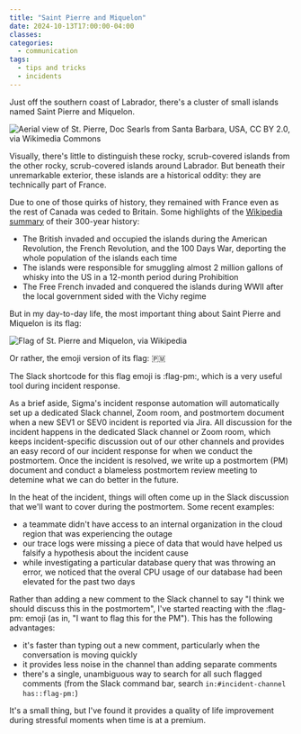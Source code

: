 ```yaml
---
title: "Saint Pierre and Miquelon"
date: 2024-10-13T17:00:00-04:00
classes:
categories:
  - communication
tags:
  - tips and tricks
  - incidents
---
```


Just off the southern coast of Labrador, there's a cluster of small islands named Saint Pierre and Miquelon.

<div class="image">
  <img src="https://upload.wikimedia.org/wikipedia/commons/8/8a/Sainte-Pierre_aerial.jpg"
    alt="Aerial view of St. Pierre, Doc Searls from Santa Barbara, USA, CC BY 2.0, via Wikimedia Commons"
    title="Aerial view of St. Pierre, Doc Searls from Santa Barbara, USA, CC BY 2.0, via Wikimedia Commons"
  />
</div>

Visually, there's little to distinguish these rocky, scrub-covered islands from the other rocky, scrub-covered islands around Labrador. But beneath their unremarkable exterior, these islands are a historical oddity: they are technically part of France.

Due to one of those quirks of history, they remained with France even as the rest of Canada was ceded to Britain. Some highlights of the [Wikipedia summary](https://en.wikipedia.org/wiki/Saint_Pierre_and_Miquelon#History) of their 300-year history:

- The British invaded and occupied the islands during the American Revolution, the French Revolution, and the 100 Days War, deporting the whole population of the islands each time
- The islands were responsible for smuggling almost 2 million gallons of whisky into the US in a 12-month period during Prohibition
- The Free French invaded and conquered the islands during WWII after the local government sided with the Vichy regime

But in my day-to-day life, the most important thing about Saint Pierre and Miquelon is its flag:

<div class="image">
  <img src="https://upload.wikimedia.org/wikipedia/commons/7/74/Flag_of_Saint-Pierre_and_Miquelon.svg" alt="Flag of St. Pierre and Miquelon, via Wikipedia" title="Flag of St. Pierre and Miquelon, via Wikipedia">
</div>

Or rather, the emoji version of its flag: 🇵🇲

The Slack shortcode for this flag emoji is :flag-pm:, which is a very useful tool during incident response.

As a brief aside, Sigma's incident response automation will automatically set up a dedicated Slack channel, Zoom room, and postmortem document when a new SEV1 or SEV0 incident is reported via Jira. All discussion for the incident happens in the dedicated Slack channel or Zoom room, which keeps incident-specific discussion out of our other channels and provides an easy record of our incident response for when we conduct the postmortem. Once the incident is resolved, we write up a postmortem (PM) document and conduct a blameless postmortem review meeting to detemine what we can do better in the future.

In the heat of the incident, things will often come up in the Slack discussion that we'll want to cover during the postmortem. Some recent examples:
- a teammate didn't have access to an internal organization in the cloud region that was experiencing the outage
- our trace logs were missing a piece of data that would have helped us falsify a hypothesis about the incident cause
- while investigating a particular database query that was throwing an error, we noticed that the overal CPU usage of our database had been elevated for the past two days

Rather than adding a new comment to the Slack channel to say "I think we should discuss this in the postmortem", I've started reacting with the :flag-pm: emoji (as in, "I want to flag this for the PM"). This has the following advantages:

- it's faster than typing out a new comment, particularly when the conversation is moving quickly
- it provides less noise in the channel than adding separate comments
- there's a single, unambiguous way to search for all such flagged comments (from the Slack command bar, search `in:#incident-channel has::flag-pm:`)

It's a small thing, but I've found it provides a quality of life improvement during stressful moments when time is at a premium.
